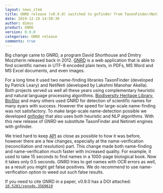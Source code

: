 ```yaml
---
layout: news_item
title: GNRD release (v0.9.0) switched to gnfinder from TaxonFinder/NetiNeti and became 25 times faster.
date: 2019-12-10 14:50:39
author: dimus
product: GNRD
version: 0.9.0
categories: GNRD release
comments: true
---
```


Big change came to GNRD, a program David Shorthouse and Dmitry Mozzherin
released back in 2012. [GNRD](https://gnrd.globalnames.org) is a web
application that is able to find scientific names in UTF-8 encoded plain
texts, in PDFs, MS Word and MS Excel documents, and even images.

For a long time it used two name-finding libraries TaxonFinder (developed by
Patrick Leary) and NetiNeti (developed by Lakshmi Manohar Akella). Both
projects served us well all these years using complementary heuristic and
natural language processing algorithms. [Biodiversity
Heritage Library](https://www.biodiversitylibrary.org/),
[BioStor](https://biostor.org/) and many others used GNRD for detection of
scientific names for many eyars with success. However the speed for
large-scale name-finding was not satisfactory. To make large-scale
name-detection possible we developed
[gnfinder](https://github/gnames/gnfinder) that also uses both heuristic and
NLP algorithms. With this new release of GNRD we substitute TasonFinder and
Netineti engines with gnfinder.

We tried hard to keep [API](http://gnrd.globalnames.org/api) as close as
possible to how it was before, however there are a few changes, especially at
the name-verification (reconciliation and resolution) part. This change made
both name-finding and name-verification much faster with increased
quality. For example, it used to take 15 seconds to find names in a 1000-page
biological book. Now it takes only 0.5 seconds. GNRD tries to get names with
OCR errors as well, as a result you might get false positives. We do
recommend to use name-verification option to weed out such false results.

If you need to cite GNRD in a paper, v0.9.0 has a DOI attached:
[`10.5281/zenodo.3569619`](https://zenodo.org/record/3569619)